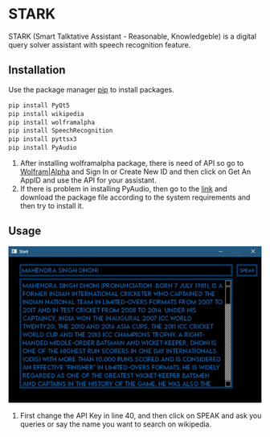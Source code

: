 # STARK

STARK (Smart Talktative Assistant - Reasonable, Knowledgeble) is a digital query solver assistant with speech recognition feature.

## Installation

Use the package manager [pip](https://pip.pypa.io/en/stable/) to install packages.

```bash
pip install PyQt5
pip install wikipedia
pip install wolframalpha
pip install SpeechRecognition
pip install pyttsx3
pip install PyAudio
```
1. After installing wolframalpha package, there is need of API so go to [Wolfram|Alpha](https://developer.wolframalpha.com/portal/myapps/) and Sign In or Create New ID and then click on Get An AppID and use the API for your assistant. 
2. If there is problem in installing PyAudio, then go to the [link](https://www.lfd.uci.edu/~gohlke/pythonlibs/) and download the package file according to the system requirements and then try to install it.

## Usage

![](/STARK.JPG)

1. First change the API Key in line 40, and then click on SPEAK and ask you queries or say the name you want to search on wikipedia.